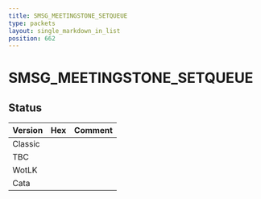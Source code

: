 ```yaml
---
title: SMSG_MEETINGSTONE_SETQUEUE
type: packets
layout: single_markdown_in_list
position: 662
---
```


# SMSG_MEETINGSTONE_SETQUEUE

## Status

Version | Hex | Comment
---------- | ---------- | ---------- 
Classic |  |  
TBC |  |  
WotLK |  |  
Cata |  |  
